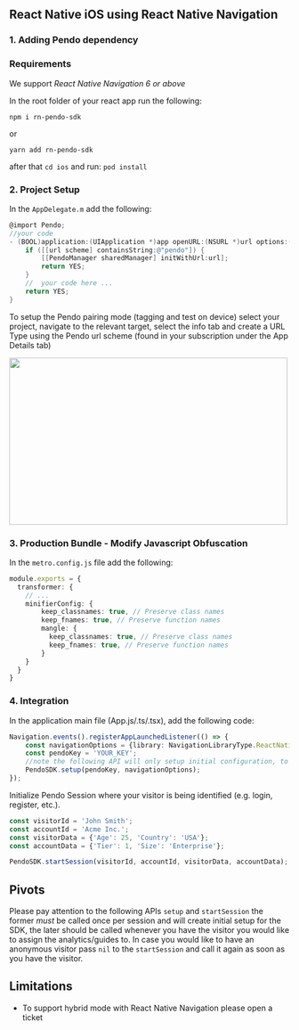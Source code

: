 ## React Native iOS using React Native Navigation

### 1. Adding Pendo dependency
### Requirements
We support  _React Native Navigation 6 or above_

In the root folder of your react app run the following:
```
npm i rn-pendo-sdk  
```

or 

```
yarn add rn-pendo-sdk
```
after that `cd ios` and run:
`pod install `

### 2. Project Setup
In the `AppDelegate.m` add the following:
```objectivec
@import Pendo;
//your code
- (BOOL)application:(UIApplication *)app openURL:(NSURL *)url options:(NSDictionary<UIApplicationOpenURLOptionsKey,id> *)options {
    if ([[url scheme] containsString:@"pendo"]) {
        [[PendoManager sharedManager] initWithUrl:url];
        return YES;
    }
    //  your code here ...
    return YES;
}
```

To setup the Pendo pairing mode (tagging and test on device) select your project, navigate to the relevant target, select the info tab and create a URL Type using the Pendo url scheme (found in your subscription under the App Details tab)

<img src="https://user-images.githubusercontent.com/56674958/144723345-15c54098-28db-414c-90da-ef4a5256ae6a.png" width="500" height="300">

### 3. Production Bundle - Modify Javascript Obfuscation
In the `metro.config.js` file add the following:
```typescript
module.exports = {
  transformer: {
    // ...
    minifierConfig: {
        keep_classnames: true, // Preserve class names
        keep_fnames: true, // Preserve function names
        mangle: {
          keep_classnames: true, // Preserve class names
          keep_fnames: true, // Preserve function names
        }
    }
  }
}
```

### 4. Integration
In the application main file (App.js/.ts/.tsx), add the following code:
```typescript
Navigation.events().registerAppLaunchedListener(() => {
    const navigationOptions = {library: NavigationLibraryType.ReactNativeNavigation, navigation: Navigation};
    const pendoKey = 'YOUR_KEY';
    //note the following API will only setup initial configuration, to start collect analytics use start session
    PendoSDK.setup(pendoKey, navigationOptions);
});
```
Initialize Pendo Session where your visitor is being identified (e.g. login, register, etc.).
```typescript
const visitorId = 'John Smith';
const accountId = 'Acme Inc.';
const visitorData = {'Age': 25, 'Country': 'USA'};
const accountData = {'Tier': 1, 'Size': 'Enterprise'};

PendoSDK.startSession(visitorId, accountId, visitorData, accountData);
```

## Pivots
Please pay attention to the following APIs ``` setup ``` and ```startSession``` the former *must* be called once per session and will create initial setup for the SDK, the later should be called whenever you have the visitor you would like to assign the analytics/guides to. In case you would like to have an anonymous visitor pass ```nil``` to the ```startSession``` and call it again as soon as you have the visitor. 

## Limitations
* To support hybrid mode with React Native Navigation please open a ticket
